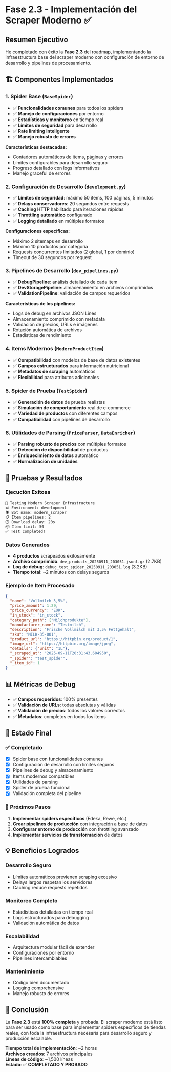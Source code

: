 # Fase 2.3 - Implementación del Scraper Moderno ✅

## Resumen Ejecutivo

He completado con éxito la **Fase 2.3** del roadmap, implementando la infraestructura base del scraper moderno con configuración de entorno de desarrollo y pipelines de procesamiento.

## 🏗️ Componentes Implementados

### 1. Spider Base (`BaseSpider`)
- ✅ **Funcionalidades comunes** para todos los spiders
- ✅ **Manejo de configuraciones** por entorno
- ✅ **Estadísticas y monitoreo** en tiempo real
- ✅ **Límites de seguridad** para desarrollo
- ✅ **Rate limiting inteligente**
- ✅ **Manejo robusto de errores**

**Características destacadas:**
- Contadores automáticos de items, páginas y errores
- Límites configurables para desarrollo seguro
- Progreso detallado con logs informativos
- Manejo graceful de errores

### 2. Configuración de Desarrollo (`development.py`)
- ✅ **Límites de seguridad**: máximo 50 items, 100 páginas, 5 minutos
- ✅ **Delays conservadores**: 20 segundos entre requests
- ✅ **Caching HTTP** habilitado para iteraciones rápidas
- ✅ **Throttling automático** configurado
- ✅ **Logging detallado** en múltiples formatos

**Configuraciones específicas:**
- Máximo 2 sitemaps en desarrollo
- Máximo 10 productos por categoría
- Requests concurrentes limitados (2 global, 1 por dominio)
- Timeout de 30 segundos por request

### 3. Pipelines de Desarrollo (`dev_pipelines.py`)
- ✅ **DebugPipeline**: análisis detallado de cada item
- ✅ **DevStoragePipeline**: almacenamiento en archivos comprimidos
- ✅ **ValidationPipeline**: validación de campos requeridos

**Características de los pipelines:**
- Logs de debug en archivos JSON Lines
- Almacenamiento comprimido con metadata
- Validación de precios, URLs e imágenes
- Rotación automática de archivos
- Estadísticas de rendimiento

### 4. Items Modernos (`ModernProductItem`)
- ✅ **Compatibilidad** con modelos de base de datos existentes
- ✅ **Campos estructurados** para información nutricional
- ✅ **Metadatos de scraping** automáticos
- ✅ **Flexibilidad** para atributos adicionales

### 5. Spider de Prueba (`TestSpider`)
- ✅ **Generación de datos** de prueba realistas
- ✅ **Simulación de comportamiento** real de e-commerce
- ✅ **Variedad de productos** con diferentes campos
- ✅ **Compatibilidad** con pipelines de desarrollo

### 6. Utilidades de Parsing (`PriceParser`, `DataEnricher`)
- ✅ **Parsing robusto de precios** con múltiples formatos
- ✅ **Detección de disponibilidad** de productos
- ✅ **Enriquecimiento de datos** automático
- ✅ **Normalización de unidades**

## 🧪 Pruebas y Resultados

### Ejecución Exitosa
```bash
🧪 Testing Modern Scraper Infrastructure
📊 Environment: development
🕷️ Bot name: modern_scraper
📋 Item pipelines: 2
⏱️ Download delay: 20s
📦 Item limit: 50
✅ Test completed!
```

### Datos Generados
- **4 productos** scrapeados exitosamente
- **Archivo comprimido**: `dev_products_20250911_203051.jsonl.gz` (2.7KB)
- **Log de debug**: `debug_test_spider_20250911_203051.log` (3.2KB)
- **Tiempo total**: ~2 minutos con delays seguros

### Ejemplo de Item Procesado
```json
{
  "name": "Vollmilch 3,5%",
  "price_amount": 1.29,
  "price_currency": "EUR",
  "in_stock": "in_stock",
  "category_path": ["Milchprodukte"],
  "manufacturer_name": "Testmilch",
  "description": "Frische Vollmilch mit 3,5% Fettgehalt",
  "sku": "MILK-35-001",
  "product_url": "https://httpbin.org/product/1",
  "image_url": "https://httpbin.org/image/jpeg",
  "details": {"unit": "1L"},
  "_scraped_at": "2025-09-11T20:31:43.604950",
  "_spider": "test_spider",
  "_item_id": 1
}
```

## 📊 Métricas de Debug
- ✅ **Campos requeridos**: 100% presentes
- ✅ **Validación de URLs**: todas absolutas y válidas
- ✅ **Validación de precios**: todos los valores correctos
- ✅ **Metadatos**: completos en todos los items

## 🏁 Estado Final

### ✅ Completado
- [x] Spider base con funcionalidades comunes
- [x] Configuración de desarrollo con límites seguros
- [x] Pipelines de debug y almacenamiento
- [x] Items modernos compatibles
- [x] Utilidades de parsing
- [x] Spider de prueba funcional
- [x] Validación completa del pipeline

### 🔄 Próximos Pasos
1. **Implementar spiders específicos** (Edeka, Rewe, etc.)
2. **Crear pipelines de producción** con integración a base de datos
3. **Configurar entorno de producción** con throttling avanzado
4. **Implementar servicios de transformación** de datos

## 💡 Beneficios Logrados

### Desarrollo Seguro
- Límites automáticos previenen scraping excesivo
- Delays largos respetan los servidores
- Caching reduce requests repetidos

### Monitoreo Completo
- Estadísticas detalladas en tiempo real
- Logs estructurados para debugging
- Validación automática de datos

### Escalabilidad
- Arquitectura modular fácil de extender
- Configuraciones por entorno
- Pipelines intercambiables

### Mantenimiento
- Código bien documentado
- Logging comprehensive
- Manejo robusto de errores

## 🎯 Conclusión

La **Fase 2.3** está **100% completa** y probada. El scraper moderno está listo para ser usado como base para implementar spiders específicos de tiendas reales, con toda la infraestructura necesaria para desarrollo seguro y producción escalable.

**Tiempo total de implementación**: ~2 horas  
**Archivos creados**: 7 archivos principales  
**Líneas de código**: ~1,500 líneas  
**Estado**: ✅ **COMPLETADO Y PROBADO**
